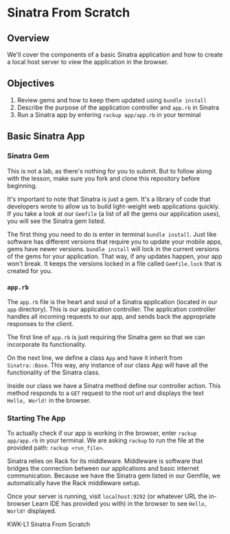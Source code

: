 # Sinatra From Scratch

## Overview

We'll cover the components of a basic Sinatra application and how to create a
local host server to view the application in the browser.

## Objectives

1. Review gems and how to keep them updated using `bundle install`
2. Describe the purpose of the application controller and `app.rb` in Sinatra
3. Run a Sinatra app by entering `rackup app/app.rb` in your terminal

## Basic Sinatra App

### Sinatra Gem

This is not a lab, as there's nothing for you to submit. But to follow along
with the lesson, make sure you fork and clone this repository before beginning.

It's important to note that Sinatra is just a gem. It's a library of code that
developers wrote to allow us to build light-weight web applications quickly. If
you take a look at our `Gemfile` (a list of all the gems our application uses),
you will see the Sinatra gem listed.

The first thing you need to do is enter in terminal `bundle install`. Just like
software has different versions that require you to update your mobile apps,
gems have newer versions. `bundle install` will lock in the current versions of
the gems for your application. That way, if any updates happen, your app won't
break. It keeps the versions locked in a file called `Gemfile.lock` that is
created for you.

### `app.rb`

The `app.rb` file is the heart and soul of a Sinatra application (located in our
`app` directory). This is our application controller. The application controller
handles all incoming requests to our app, and sends back the appropriate
responses to the client.

The first line of `app.rb` is just requiring the Sinatra gem so that we can
incorporate its functionality.

On the next line, we define a class `App` and have it inherit from
`Sinatra::Base`. This way, any instance of our class App will have all the
functionality of the Sinatra class.

Inside our class we have a Sinatra method define our controller action. This
method responds to a `GET` request to the root url and displays the text `Hello,
World!` in the browser.


### Starting The App

To actually check if our app is working in the browser, enter `rackup
app/app.rb` in your terminal. We are asking `rackup` to run the file at the
provided path: `rackup <run_file>`.

Sinatra relies on Rack for its middleware. Middleware is software that bridges
the connection between our applications and basic internet communication.
Because we have the Sinatra gem listed in our Gemfile, we automatically have the
Rack middleware setup.

Once your server is running, visit `localhost:9292` (or whatever URL the
in-browser Learn IDE has provided you with) in the browser to see `Hello,
World!` displayed.

<p data-visibility='hidden'>KWK-L1 Sinatra From Scratch</p> 
